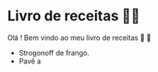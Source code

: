 # Livro de receitas :man_cook:

Olá ! Bem vindo ao meu livro de receitas :wave: :wave:

- Strogonoff de frango.
- Pavê
a
